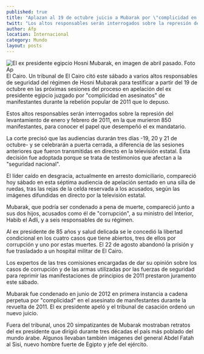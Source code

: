 ```yaml
---
published: true
title: "Aplazan al 19 de octubre juicio a Mubarak por \"complicidad en asesinatos\" en Egipto"
twitt: "Los altos responsables serán interrogados sobre la represión del levantamiento de enero y febrero de 2011, en la que murieron 850 manifestantes, para conocer el papel que desempeñó el ex presidente"
author: Afp
location: Internacional
category: Mundo
layout: posts
---
```


![El ex presidente egipcio Hosni Mubarak, en imagen de abril pasado. Foto Ap](http://i.imgur.com/1orhkabm.jpg)El Cairo. Un tribunal de El Cairo citó este sábado a varios altos responsables de seguridad del régimen de Hosni Mubarak para testificar a partir del 19 de octubre en las próximas sesiones del proceso en apelación del ex presidente egipcio juzgado por "complicidad en asesinatos" de manifestantes durante la rebelión popular de 2011 que lo depuso.

Estos altos responsables serán interrogados sobre la represión del levantamiento de enero y febrero de 2011, en la que murieron 850 manifestantes, para conocer el papel que desempeñó el ex mandatario.

La corte precisó que las audiencias durarán tres días -19, 20 y 21 de octubre- y se celebrarán a puerta cerrada, a diferencia de las sesiones anteriores que fueron transmitidas en directo en la televisión estatal. Esta decisión fue adoptada porque se trata de testimonios que afectan a la "seguridad nacional".

El líder caído en desgracia, actualmente en arresto domiciliario, compareció hoy sábado en esta séptima audiencia de apelación sentado en una silla de ruedas, tras las rejas de la celda reservada a los acusados, según las imágenes difundidas en directo por la televisión estatal.

Mubarak, que podría ser condenado a pena de muerte, compareció junto a sus dos hijos, acusados como él de "corrupción", a su ministro del Interior, Habib el Adli, y a seis responsables de su régimen.

Al ex presidente de 85 años y salud delicada se le concedió la libertad condicional en los cuatro casos que tiene abiertos, tres de ellos por corrupción y uno por estas muertes. El 22 de agosto abandonó la prisión y fue trasladado a un hospital militar de El Cairo.

Los expertos de las tres comisiones encargadas de dar su opinión sobre los casos de corrupción y de las armas utilizadas por las fuerzas de seguridad para reprimir las manifestaciones de principios de 2011 prestaron juramento este sábado.

Mubarak fue condenado en junio de 2012 en primera instancia a cadena perpetua por "complicidad" en el asesinato de manifestantes durante la revuelta de 2011. El ex presidente apeló y el tribunal de casación ordenó un nuevo juicio.

Fuera del tribunal, unos 20 simpatizantes de Mubarak mostraban retratos del ex presidente que dirigió durante tres décadas el país más poblado del mundo árabe. Algunos llevaban también imágenes del general Abdel Fatah al Sisi, nuevo hombre fuerte de Egipto y jefe del ejército.
